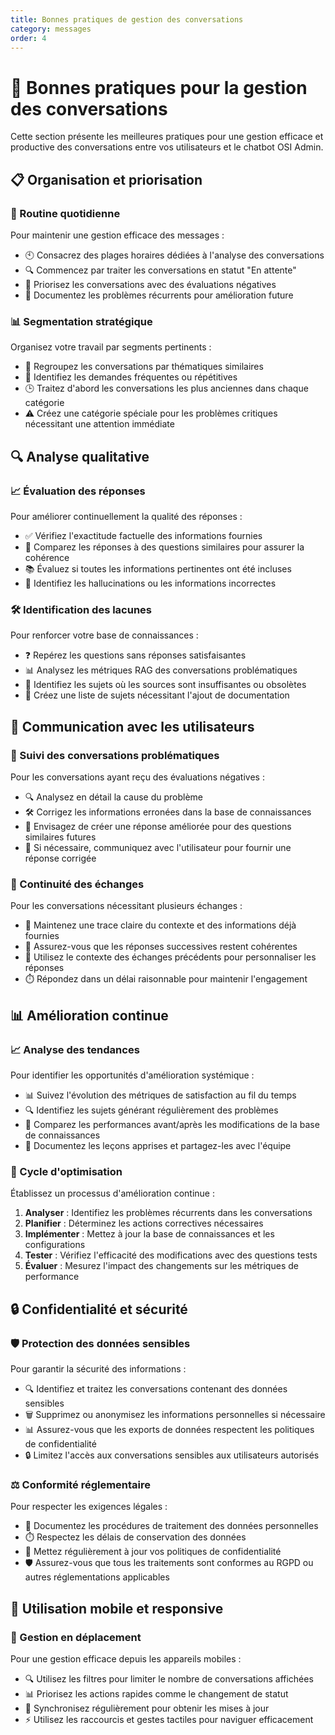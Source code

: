 ```yaml
---
title: Bonnes pratiques de gestion des conversations
category: messages
order: 4
---
```


# 🌟 Bonnes pratiques pour la gestion des conversations

Cette section présente les meilleures pratiques pour une gestion efficace et productive des conversations entre vos utilisateurs et le chatbot OSI Admin.

## 📋 Organisation et priorisation

### 🔄 Routine quotidienne
Pour maintenir une gestion efficace des messages :
- 🕙 Consacrez des plages horaires dédiées à l'analyse des conversations
- 🔍 Commencez par traiter les conversations en statut "En attente"
- 🚩 Priorisez les conversations avec des évaluations négatives
- 📝 Documentez les problèmes récurrents pour amélioration future

### 📊 Segmentation stratégique
Organisez votre travail par segments pertinents :
- 📑 Regroupez les conversations par thématiques similaires
- 👥 Identifiez les demandes fréquentes ou répétitives
- 🕒 Traitez d'abord les conversations les plus anciennes dans chaque catégorie
- ⚠️ Créez une catégorie spéciale pour les problèmes critiques nécessitant une attention immédiate

## 🔍 Analyse qualitative

### 📈 Évaluation des réponses
Pour améliorer continuellement la qualité des réponses :
- ✅ Vérifiez l'exactitude factuelle des informations fournies
- 🔄 Comparez les réponses à des questions similaires pour assurer la cohérence
- 📚 Évaluez si toutes les informations pertinentes ont été incluses
- 🧠 Identifiez les hallucinations ou les informations incorrectes

### 🛠️ Identification des lacunes
Pour renforcer votre base de connaissances :
- ❓ Repérez les questions sans réponses satisfaisantes
- 📊 Analysez les métriques RAG des conversations problématiques
- 🔄 Identifiez les sujets où les sources sont insuffisantes ou obsolètes
- 📝 Créez une liste de sujets nécessitant l'ajout de documentation

## 💬 Communication avec les utilisateurs

### 📣 Suivi des conversations problématiques
Pour les conversations ayant reçu des évaluations négatives :
- 🔍 Analysez en détail la cause du problème
- 🛠️ Corrigez les informations erronées dans la base de connaissances
- 📝 Envisagez de créer une réponse améliorée pour des questions similaires futures
- 📢 Si nécessaire, communiquez avec l'utilisateur pour fournir une réponse corrigée

### 🤝 Continuité des échanges
Pour les conversations nécessitant plusieurs échanges :
- 📝 Maintenez une trace claire du contexte et des informations déjà fournies
- 🔄 Assurez-vous que les réponses successives restent cohérentes
- 🧠 Utilisez le contexte des échanges précédents pour personnaliser les réponses
- ⏱️ Répondez dans un délai raisonnable pour maintenir l'engagement

## 📊 Amélioration continue

### 📈 Analyse des tendances
Pour identifier les opportunités d'amélioration systémique :
- 📊 Suivez l'évolution des métriques de satisfaction au fil du temps
- 🔍 Identifiez les sujets générant régulièrement des problèmes
- 🔄 Comparez les performances avant/après les modifications de la base de connaissances
- 📝 Documentez les leçons apprises et partagez-les avec l'équipe

### 🔄 Cycle d'optimisation
Établissez un processus d'amélioration continue :
1. **Analyser** : Identifiez les problèmes récurrents dans les conversations
2. **Planifier** : Déterminez les actions correctives nécessaires
3. **Implémenter** : Mettez à jour la base de connaissances et les configurations
4. **Tester** : Vérifiez l'efficacité des modifications avec des questions tests
5. **Évaluer** : Mesurez l'impact des changements sur les métriques de performance

## 🔒 Confidentialité et sécurité

### 🛡️ Protection des données sensibles
Pour garantir la sécurité des informations :
- 🔍 Identifiez et traitez les conversations contenant des données sensibles
- 🗑️ Supprimez ou anonymisez les informations personnelles si nécessaire
- 📊 Assurez-vous que les exports de données respectent les politiques de confidentialité
- 🔒 Limitez l'accès aux conversations sensibles aux utilisateurs autorisés

### ⚖️ Conformité réglementaire
Pour respecter les exigences légales :
- 📝 Documentez les procédures de traitement des données personnelles
- ⏱️ Respectez les délais de conservation des données
- 🔄 Mettez régulièrement à jour vos politiques de confidentialité
- 🛡️ Assurez-vous que tous les traitements sont conformes au RGPD ou autres réglementations applicables

## 📱 Utilisation mobile et responsive

### 📲 Gestion en déplacement
Pour une gestion efficace depuis les appareils mobiles :
- 🔍 Utilisez les filtres pour limiter le nombre de conversations affichées
- 📊 Priorisez les actions rapides comme le changement de statut
- 🔄 Synchronisez régulièrement pour obtenir les mises à jour
- ⚡ Utilisez les raccourcis et gestes tactiles pour naviguer efficacement 